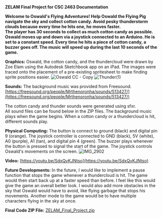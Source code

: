 
**ZELAM Final Project for CSC 2463 Documentation**

**Welcome to Oswald's Flying Adventures! Help Oswald the Flying Pig navigate the sky and collect cotton candy.  Avoid pesky thunderstorm clouds because every time he hits one, he moves faster.  
The player has 30 seconds to collect as much cotton candy as possible.  Oswald moves up and down via a joystick connected to an Arduino. He is set to a constant speed. Every time he hits a piece of cotton candy, a buzzer goes off.  The music will speed up during the last 10 seconds of the game.**

**Graphics:**
Oswald, the cotton candy, and the thundercloud were drawn by Zoe Elam using the Autodesk Sketchbook app on an iPad.  The images were traced onto the placement of a pre-existing spritesheet to make finding sprite positions easier.
![Oswald   CC - Copy](https://user-images.githubusercontent.com/97987830/164994747-47dbfd6c-8324-48a1-8f80-3f90cbae14d8.png)
![Thunder(1)](https://user-images.githubusercontent.com/97987830/164995063-18351409-7843-4a44-b841-5c3ae091cbe0.png)

**Sounds:**
The background music was provided from Freesound. [https://freesound.org/people/Mrthenoronha/sounds/513427/](https://freesound.org/people/Mrthenoronha/sounds/513427/)

The cotton candy and thunder sounds were generated using sfxr.  
All sound files can be found below in the ZIP files.
The background music plays when the game begins.  When a cotton candy or a thundercloud is hit, different sounds play.


**Physical Computing:**
The button is connect to ground (black) and digital pin 9 (orange).
The joystick controller is connected to GND (black), 5V (white), A0 (purple), A1 (tan), and digital pin 4 (green).  The buzzer plays whenever the button is pressed to signal the start of the game.  The joystick controls Oswald's movements on the screen.
![IMG_2902](https://user-images.githubusercontent.com/97987830/166120741-fafa26d9-8421-4c6a-9cc4-7a118711675f.jpg)


**Video:** [https://youtu.be/SdxQvKJNtso](https://youtu.be/SdxQvKJNtso)

**Future Developments:**
In the future, I would like to implement a pause function that stops the game whenever a thundercloud is hit.  The game would then start back up at a faster speed than before.  I feel like this would give the game an overall better look.  I would also add more obstacles in the sky that Oswald would have to avoid, like flying garbage that stops his movements. Another mode to the game would be to have multiple characters flying in the sky at once.

**Final Code ZIP File:**
[ZELAM_Final_Project.zip](https://github.com/zelam1/zelam1.github.io/files/8656606/ZELAM_Final_Project.zip)
